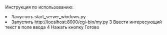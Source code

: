 Инструкция по использованию:
<li> Запустить start_server_windows.py<li>Запустить http://localhost:8000/cgi-bin/my.py
3 Ввести интересующий текст в поле ввода
4 Нажать кнопку
Готово
